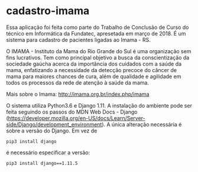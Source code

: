 # cadastro-imama

Essa aplicação foi feita como parte do Trabalho de Conclusão de Curso do técnico em Informática da Fundatec, apresetada em março de 2018. É um sistema para cadastro de pacientes ligadas ao Imama - RS.

O IMAMA - Instituto da Mama do Rio Grande do Sul é uma organização sem fins lucrativos. Tem como principal objetivo a busca da conscientização da sociedade gaúcha acerca da importância dos cuidados com a saúde da mama, enfatizando a necessidade da detecção precoce do câncer de mama para maiores chances de cura, além de qualidade e agilidade em todos os processos da rede de atenção à saúde da mama.

Mais sobre o Imama: http://imama.org.br/index.php/imama


O sistema utiliza Python3.6 e Django 1.11. A instalação do ambiente pode ser feita seguindo os passos do MDN Web Docs - Django (https://developer.mozilla.org/en-US/docs/Learn/Server-side/Django/development_environment). A única alteração necessária é sobre a versão do Django. Em vez de 

```
pip3 install django
```
é necessário especificar a versão:
```
pip3 install django==1.11.5
```
